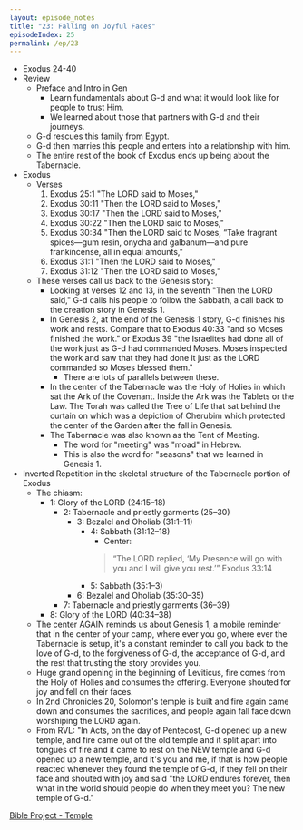 ```yaml
---
layout: episode_notes
title: "23: Falling on Joyful Faces"
episodeIndex: 25
permalink: /ep/23
---
```

- Exodus 24-40
- Review
  - Preface and Intro in Gen
    - Learn fundamentals about G-d and what it would look like for people to trust Him.
    - We learned about those that partners with G-d and their journeys.
  - G-d rescues this family from Egypt.
  - G-d then marries this people and enters into a relationship with him.
  - The entire rest of the book of Exodus ends up being about the Tabernacle.
- Exodus
  - Verses
    1. Exodus 25:1 "The LORD said to Moses,"
    2. Exodus 30:11 "Then the LORD said to Moses,"
    3. Exodus 30:17 "Then the LORD said to Moses,"
    4. Exodus 30:22 "Then the LORD said to Moses,"
    5. Exodus 30:34 "Then the LORD said to Moses, “Take fragrant spices—gum resin, onycha and galbanum—and pure frankincense, all in equal amounts,"
    6. Exodus 31:1 "Then the LORD said to Moses,"
    7. Exodus 31:12 "Then the LORD said to Moses,"
  - These verses call us back to the Genesis story:
    - Looking at verses 12 and 13, in the seventh "Then the LORD said," G-d calls his people to follow the Sabbath, a call back to the creation story in Genesis 1.
    - In Genesis 2, at the end of the Genesis 1 story, G-d finishes his work and rests. Compare that to Exodus 40:33 "and so Moses finished the work." or Exodus 39 "the Israelites had done all of the work just as G-d had commanded Moses. Moses inspected the work and saw that they had done it just as the LORD commanded so Moses blessed them."
      - There are lots of parallels between these.
    - In the center of the Tabernacle was the Holy of Holies in which sat the Ark of the Covenant. Inside the Ark was the Tablets or the Law. The Torah was called the Tree of Life that sat behind the curtain on which was a depiction of Cherubim which protected the center of the Garden after the fall in Genesis.
    - The Tabernacle was also known as the Tent of Meeting. 
      - The word for "meeting" was "moad" in Hebrew.
      - This is also the word for "seasons" that we learned in Genesis 1.
- Inverted Repetition in the skeletal structure of the Tabernacle portion of Exodus
  - The chiasm:
    - 1: Glory of the LORD (24:15–18)
      - 2: Tabernacle and priestly garments (25–30)
        - 3: Bezalel and Oholiab (31:1–11)
          - 4: Sabbath (31:12–18)
            - Center:
            > “The LORD replied, ‘My Presence will go with you and I will give you rest.’” Exodus 33:14
          - 5: Sabbath (35:1–3)
        - 6: Bezalel and Oholiab (35:30–35)
      - 7: Tabernacle and priestly garments (36–39)
    - 8: Glory of the LORD (40:34–38)
  - The center AGAIN reminds us about Genesis 1, a mobile reminder that in the center of your camp, where ever you go, where ever the Tabernacle is setup, it's a constant reminder to call you back to the love of G-d, to the forgiveness of G-d, the acceptance of G-d, and the rest that trusting the story provides you.
  - Huge grand opening in the beginning of Leviticus, fire comes from the Holy of Holies and consumes the offering. Everyone shouted for joy and fell on their faces.
  - In 2nd Chronicles 20, Solomon's temple is built and fire again came down and consumes the sacrifices, and people again fall face down worshiping the LORD again.
  - From RVL: "In Acts, on the day of Pentecost, G-d opened up a new temple, and fire came out of the old temple and it split apart into tongues of fire and it came to rest on the NEW temple and G-d opened up a new temple, and it's you and me, if that is how people reacted whenever they found the temple of G-d, if they fell on their face and shouted with joy and said "the LORD endures forever, then what in the world should people do when they meet you? The new temple of G-d."

[Bible Project - Temple](https://bibleproject.com/explore/video/temple/)
